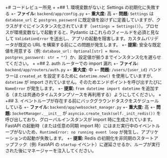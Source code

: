 
+# コードレビュー所見
+
+## 1. 環境変数がないと Settings の初期化に失敗する
+- **ファイル:** `backend/app/config.py`
+- **重大度:** 高
+- **問題:** `Settings` は `database_url` と `postgres_password` に既定値を設けずに定義していますが、クラスがすぐにインスタンス化されています（`settings = Settings()`）。プロセスが環境変数なしで起動すると、Pydantic はこれらのフィールドを必須と見なして `ValidationError` を送出し、アプリの起動を阻害します。カスタムバリデータが既定の URL を構築する前にこの問題が発生します。
+- **提案:** 安全な既定値を用意する（例: `database_url: Optional[str] = None`、`postgres_password: str = ""`）か、設定値が揃うまでインスタンス化を遅らせてください。
+
+## 2. auth ルーターでの import 漏れ
+- **ファイル:** `backend/app/routers/auth.py`
+- **重大度:** 中
+- **問題:** `/users/{user_id}` ハンドラーは `created_at` を設定するために `datetime.now()` を使用していますが、`datetime` が import されていません。そのためエンドポイントを呼び出すたびに `NameError` が発生します。
+- **提案:** `from datetime import datetime` を追加する（または共通のタイムスタンプソースを再利用する）ようにしてください。
+
+## 3. イベントループが存在する前にバックグラウンドタスクをスケジュールしている
+- **ファイル:** `backend/app/websocket_manager.py`
+- **重大度:** 高
+- **問題:** `SocketManager.__init__` が `asyncio.create_task(self._init_redis())` を呼び出しており、グローバルインスタンスが import 時に生成されています。FastAPI の起動時（または任意の同期 import 時）にはまだ実行中のイベントループがないため、`RuntimeError: no running event loop` が発生し、アプリケーションの起動が失敗します。
+- **提案:** Redis の初期化を非同期のスタートアップフック（例: FastAPI の `startup` イベント）に遅延させるか、ループが実行された後にマネージャーを注入してください。
